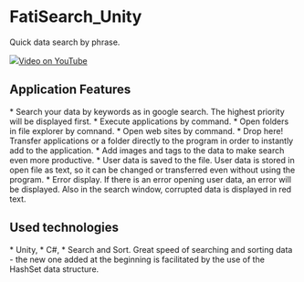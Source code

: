 # FatiSearch_Unity
Quick data search by phrase.

<a href="https://www.youtube.com/embed/9hkBBSPFAek"><img src="https://img.youtube.com/vi/9hkBBSPFAek/0.jpg">Video on YouTube</a>

<h2>Application Features</h2>
* Search your data by keywords as in google search.
The highest priority will be displayed first.
* Execute applications by command.
* Open folders in file explorer by comnand.
* Open web sites by command.
* Drop here!
Transfer applications or a folder directly to the program in order to instantly add to the application.
* Add images and tags to the data to make search even more productive.
* User data is saved to the file.
User data is stored in open file as text, so it can be changed or transferred even without using the program.
* Error display.
If there is an error opening user data, an error will be displayed.
Also in the search window, corrupted data is displayed in red text.

<h2>Used technologies</h2>
* Unity,
* C#,
* Search and Sort.
Great speed of searching and sorting data - the new one added at the beginning is facilitated by the use of the HashSet data structure.
